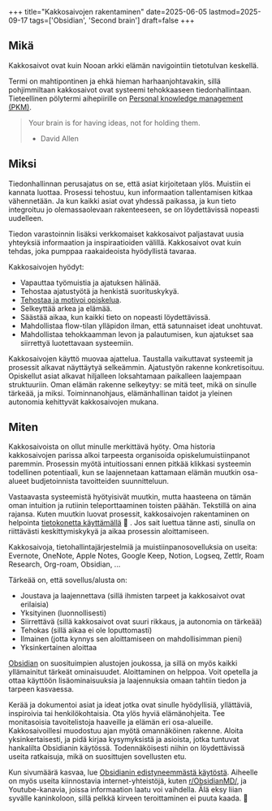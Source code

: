 +++
title="Kakkosaivojen rakentaminen"
date=2025-06-05
lastmod=2025-09-17
tags=['Obsidian', 'Second brain']
draft=false
+++


## Mikä

Kakkosaivot ovat kuin Nooan arkki elämän navigointiin tietotulvan keskellä.

Termi on mahtipontinen ja ehkä hieman harhaanjohtavakin, sillä pohjimmiltaan kakkosaivot ovat systeemi tehokkaaseen tiedonhallintaan. Tieteellinen pölytermi aihepiirille on [Personal knowledge management (PKM)](https://en.wikipedia.org/wiki/Personal_knowledge_management).

> Your brain is for having ideas, not for holding them.
> - David Allen

## Miksi

Tiedonhallinnan perusajatus on se, että asiat kirjoitetaan ylös. Muistiin ei kannata luottaa. Prosessi tehostuu, kun informaation tallentamisen kitkaa vähennetään. Ja kun kaikki asiat ovat yhdessä paikassa, ja kun tieto integroituu jo olemassaolevaan rakenteeseen, se on löydettävissä nopeasti uudelleen.

Tiedon varastoinnin lisäksi verkkomaiset kakkosaivot paljastavat uusia yhteyksiä informaation ja inspiraatioiden välillä. Kakkosaivot ovat kuin tehdas, joka pumppaa raakaideoista hyödyllistä tavaraa.

Kakkosaivojen hyödyt:

- Vapauttaa työmuistia ja ajatuksen hälinää.
- Tehostaa ajatustyötä ja henkistä suorituskykyä.
- [Tehostaa ja motivoi opiskelua](/blog/tehokas-ja-kestävä-opiskelu).
- Selkeyttää arkea ja elämää.
- Säästää aikaa, kun kaikki tieto on nopeasti löydettävissä.
- Mahdollistaa flow-tilan ylläpidon ilman, että satunnaiset ideat unohtuvat.
- Mahdollistaa tehokkaamman levon ja palautumisen, kun ajatukset saa siirrettyä luotettavaan systeemiin.

Kakkosaivojen käyttö muovaa ajattelua. Taustalla vaikuttavat systeemit ja prosessit alkavat näyttäytyä selkeämmin. Ajatustyön rakenne konkretisoituu. Opiskellut asiat alkavat hiljalleen loksahtamaan paikalleen laajempaan struktuuriin. Oman elämän rakenne selkeytyy: se mitä teet, mikä on sinulle tärkeää, ja miksi. Toiminnanohjaus, elämänhallinan taidot ja yleinen autonomia kehittyvät kakkosaivojen mukana.

## Miten

Kakkosaivoista on ollut minulle merkittävä hyöty. Oma historia kakkosaivojen parissa alkoi tarpeesta organisoida opiskelumuistiinpanot paremmin. Prosessin myötä intuitiossani ennen pitkää klikkasi systeemin todellinen potentiaali, kun se laajennetaan kattamaan elämän muutkin osa-alueet budjetoinnista tavoitteiden suunnitteluun.

Vastaavasta systeemistä hyötyisivät muutkin, mutta haasteena on tämän oman intuition ja rutiinin teleporttaaminen toisten päähän. Tekstillä on aina rajansa. Kuten muutkin luovat prosessit, kakkosaivojen rakentaminen on helpointa [tietokonetta käyttämällä](/blog/tietokoneen-peruskäyttö) 🚧 . Jos sait luettua tänne asti, sinulla on riittävästi keskittymiskykyä ja aikaa prosessin aloittamiseen.

Kakkosaivoja, tietohallintajärjestelmiä ja muistiinpanosovelluksia on useita: Evernote, OneNote, Apple Notes, Google Keep, Notion, Logseq, Zettlr, Roam Research, Org-roam, Obsidian, ...

Tärkeää on, että sovellus/alusta on:

- Joustava ja laajennettava (sillä ihmisten tarpeet ja kakkosaivot ovat erilaisia)
- Yksityinen (luonnollisesti)
- Siirrettävä (sillä kakkosaivot ovat suuri rikkaus, ja autonomia on tärkeää)
- Tehokas (sillä aikaa ei ole loputtomasti)
- Ilmainen (jotta kynnys sen aloittamiseen on mahdollisimman pieni)
- Yksinkertainen aloittaa

 [Obsidian](https://obsidian.md/download) on suosituimpien alustojen joukossa, ja sillä on myös kaikki yllämainitut tärkeät ominaisuudet. Aloittaminen on helppoa. Voit opetella ja ottaa käyttöön lisäominaisuuksia ja laajennuksia omaan tahtiin tiedon ja tarpeen kasvaessa.

Kerää ja dokumentoi asiat ja ideat jotka ovat sinulle hyödyllisiä, yllättäviä, inspiroivia tai henkilökohtaisia. Ota ylös hyviä elämänohjeita. Tee monitasoisia tavoitelistoja haaveille ja elämän eri osa-alueille. Kakkosaivoillesi muodostuu ajan myötä omannäköinen rakenne. Aloita yksinkertaisesti, ja pidä kirjaa kysymyksistä ja asioista, jotka tuntuvat hankalilta Obsidianin käytössä. Todennäköisesti niihin on löydettävissä useita ratkaisuja, mikä on suosittujen sovellusten etu.

Kun sivumäärä kasvaa, lue [Obsidianin edistyneemmästä käytöstä](/blog/advanced-obsidian). Aiheelle on myös useita kiinnostavia internet-yhteistöjä, kuten [r/ObsidianMD/](https://old.reddit.com/r/ObsidianMD/), ja Youtube-kanavia, joissa informaation laatu voi vaihdella. Älä eksy liian syvälle kaninkoloon, sillä pelkkä kirveen teroittaminen ei puuta kaada. 🌲

